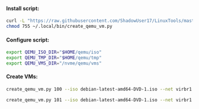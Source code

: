 #### Install script:
```bash
curl -L "https://raw.githubusercontent.com/ShadowUser17/LinuxTools/master/create_qemu_vm.py" -o ~/.local/bin/ &&
chmod 755 ~/.local/bin/create_qemu_vm.py
```

#### Configure script:
```bash
export QEMU_ISO_DIR="$HOME/qemu/iso"
export QEMU_TMP_DIR="$HOME/qemu/tmp"
export QEMU_VMS_DIR="/nvme/qemu/vms"
```

#### Create VMs:
```bash
create_qemu_vm.py 100 --iso debian-latest-amd64-DVD-1.iso --net virbr1 --cpu 2 --mem 8G --size 32G
```
```bash
create_qemu_vm.py 101 --iso debian-latest-amd64-DVD-1.iso --net virbr1 --cpu 4 --mem 16G --size 64G
```
